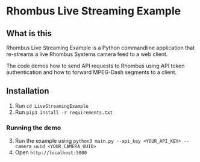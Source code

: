 # Rhombus Live Streaming Example

## What is this

Rhombus Live Streaming Example is a Python commandline application that re-streams a live Rhombus Systems camera feed to
a web client.

The code demos how to send API requests to Rhombus using API token authentication and how to forward MPEG-Dash segments
to a client.

## Installation

1. Run `cd LiveStreamingExample`
2. Run `pip3 install -r requirements.txt`

### Running the demo

3. Run the example using `python3 main.py --api_key <YOUR_API_KEY> --camera_uuid <YOUR_CAMERA_UUID>`
4. Open `http://localhost:5000`
